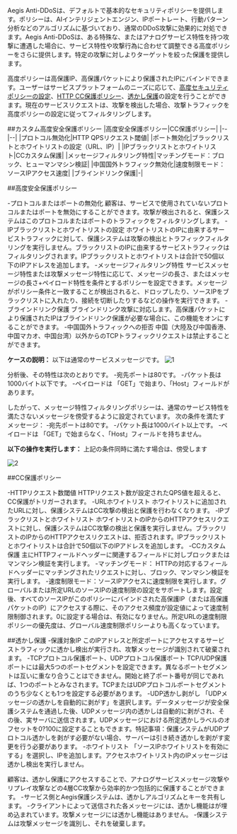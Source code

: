 

Aegis Anti-DDoSは、デフォルトで基本的なセキュリティポリシーを提供します。ポリシーは、AIインテリジェントエンジン、IPポートレート、行動パターン分析などのアルゴリズムに基づいており、通常のDDoS攻撃に効果的に対処できます。Aegis Anti-DDoSは、ある特殊な、またはアナログサービス特性を持つ攻撃に遭遇した場合に、サービス特性や攻撃行為に合わせて調整できる高度ポリシーをさらに提供します。特定の攻撃に対しよりターゲットを絞った保護を提供します。

高度ポリシーは高保護IP、高保護パケットにより保護されたIPにバインドできます。ユーザーはサービスプラットフォームのニーズに応じて、[高度セキュリティポリシーの設定](https://cloud.tencent.com/document/product/685/18807)、[HTTP CC保護ポリシー](https://cloud.tencent.com/document/product/685/18806)、[透かし保護](https://cloud.tencent.com/document/product/685/18804)の設定を行うことができます。現在のサービスリクエストは、攻撃を検出した場合、攻撃トラフィックを高度ポリシーの設定に従ってフィルタリングします。

##カスタム高度安全保護ポリシー
|高度安全保護ポリシー|CC保護ポリシー|
|--|--|
|プロトコル無効化|HTTP QPSリクエスト閾値|
|ポート無効化|ブラックリストとホワイトリストの設定（URL、IP）|
|IPブラックリストとホワイトリスト|CCカスタム保護|
|メッセージフィルタリング特性|マッチングモード：ブロック、ヒューマンマシン検証|
|中国国外トラフィック無効化|速度制限モード：ソースIPアクセス速度|
|ブラインドリンク保護|-|

##高度安全保護ポリシー

-プロトコルまたはポートの無効化
顧客は、サービスで使用されていないプロトコルまたはポートを無効にすることができます。攻撃が検出されると、保護システムはこのプロトコルまたはポートのトラフィックをフィルタリングします。
-IPブラックリストとホワイトリストの設定
ホワイトリストのIPに由来するサービストラフィックに対して、保護システムは攻撃の検出とトラフィックフィルタリングを実行しません。ブラックリストのIPに由来するサービストラフィックはフィルタリングされます。IPブラックリストとホワイトリストは合計で50個以下のIPアドレスを追加します。
-メッセージフィルタリング特性
サービスメッセージ特性または攻撃メッセージ特性に応じて、メッセージの長さ、またはメッセージの長さ+ペイロード特性を条件とするポリシーを設定できます。メッセージがポリシー条件と一致することが検出されると、ドロップしたり、ソースIPをブラックリストに入れたり、接続を切断したりするなどの操作を実行できます。
-ブラインドリンク保護
ブラインドリンク攻撃に対応します。高保護パケットにより保護されたIPはブラインドリンク保護が必要な場合に、この機能をオンにすることができます。
-中国国外トラフィックへの拒否
中国（大陸及び中国香港、中国マカオ、中国台湾）以外からのTCPトラフィックリクエストは禁止することができます。

**ケースの説明：**
以下は通常のサービスメッセージです。
![1](https://i.imgur.com/Zx83ZgR.png)

分析後、その特性は次のとおりです。
-宛先ポートは80です。
-パケット長は1000バイト以下です。
-ペイロードは 「GET」で始まり、「Host」フィールドがあります。

したがって、メッセージ特性フィルタリングポリシーは、通常のサービス特性を満たさないメッセージを傍受するように設定されています。
次の条件を満たすメッセージ：
-宛先ポートは80です。
-パケット長は1000バイト以上です。
-ペイロードは 「GET」で始まらなく、「Host」フィールドを持ちません。

**以下の操作を実行します：**
上記の条件同時に満たす場合は、傍受します

![2](https://i.imgur.com/5Psp2sr.png)

##CC保護ポリシー

-HTTPリクエスト数閾値
HTTPリクエスト数が設定されたQPS値を超えると、CC保護がトリガーされます。
-URLホワイトリスト
ホワイトリストに追加されたURLに対し、保護システムはCC攻撃の検出と保護を行わなくなります。
-IPブラックリストとホワイトリスト
ホワイトリストのIPからのHTTPアクセスリクエストに対し、保護システムはCC攻撃の検出と保護を実行しません。ブラックリストのIPからのHTTPアクセスリクエストは、拒否されます。IPブラックリストとホワイトリストは合計で50個以下のIPアドレスを追加します。
-CCカスタム保護
主にHTTPフィールドヘッダーに関連するフィールドに対しブロックまたはマンマシン検証を実行します。
 -マッチングモード： HTTPの対応するフィールドヘッダーにマッチングされたリクエストに対し、ブロック、マンマシン検証を実行します。
 -速度制限モード：ソースIPアクセスに速度制限を実行します。グローバルまたは所定URLのソースIPの速度制限の設定をサポートします。設定後、すべてのソースIPがこのポリシーにバインドされた高保護IP（または高保護パケットのIP）にアクセスする際に、そのアクセス頻度が設定値によって速度制限制御されます。0に設定する場合は、有効になりません。所定URLの速度制限ポリシーの優先度は、グローバル速度制限ポリシーよりも高くなっています。


##透かし保護
-保護対象IP
このIPアドレスと所定ポートにアクセスするサービストラフィックに透かし検出が実行され、攻撃メッセージが識別されて破棄されます。
-TCPプロトコル保護ポート、UDPプロトコル保護ポート
TCP/UDP保護ポートには最大5つのポートセグメントを設定できます。異なるポートセグメントは互いに重なり合うことはできません。開始と終了ポート番号が同じであれば、1つのポートとみなされます。TCPまたはUDPプロトコルポートセグメントのうち少なくとも1つを設定する必要があります。
-UDP透かし剥がし
「UDPメッセージの透かしを自動的に剥がす」を選択します。データメッセージが安全保護システムを通過した後、UDPメッセージ内の透かしは自動的に剥がされ、その後、実サーバに送信されます。UDPメッセージにおける所定透かしラベルのオフセットを0?100に設定することもできます。特記事項：保護システムがUDPプロトコル透かしを剥がす必要がない場合、サーバーは引き続き透かしを剥がす変更を行う必要があります。
-ホワイトリスト
「ソースIPホワイトリストを有効にする」を選択し、IPを追加します。アクセスホワイトリスト内のIPメッセージは透かし検出を実行しません。

顧客は、透かし保護にアクセスすることで、アナログサービスメッセージ攻撃やリプレイ攻撃などの4層CC攻撃から効率的かつ包括的に保護することができます。
-サービス側とAegis保護システムは、透かしアルゴリズムとキーを共有します。
-クライアントによって送信された各メッセージには、透かし機能はが埋め込まれています。攻撃メッセージには透かし機能はありません。
-保護システムは攻撃メッセージを識別し、それを破棄します。


